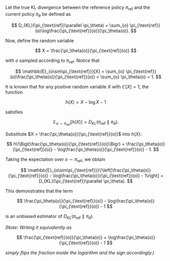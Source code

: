 Let the true KL divergence between the reference policy $\pi_{\text{ref}}$ and the current policy $\pi_\theta$ be defined as

$$
D_{KL}(\pi_{\text{ref}}\parallel \pi_\theta) = \sum_{o} \pi_{\text{ref}}(o)\log\frac{\pi_{\text{ref}}(o)}{\pi_\theta(o)}.
$$

Now, define the random variable

$$
X = \frac{\pi_\theta(o)}{\pi_{\text{ref}}(o)}
$$

with $o$ sampled according to $\pi_{\text{ref}}$. Notice that

$$
\mathbb{E}_{o\sim\pi_{\text{ref}}}[X] = \sum_{o} \pi_{\text{ref}}(o)\frac{\pi_\theta(o)}{\pi_{\text{ref}}(o)} = \sum_{o} \pi_\theta(o) = 1.
$$

It is known that for any positive random variable $X$ with $\mathbb{E}[X]=1$, the function

$$
h(X) = X - \log X - 1
$$

satisfies

$$
\mathbb{E}_{o\sim\pi_{\text{ref}}}\bigl[h(X)\bigr] = D_{KL}(\pi_{\text{ref}}\parallel \pi_\theta).
$$

Substitute $X = \frac{\pi_\theta(o)}{\pi_{\text{ref}}(o)}$ into $h(X)$:

$$
h\!\Bigl(\frac{\pi_\theta(o)}{\pi_{\text{ref}}(o)}\Bigr) = \frac{\pi_\theta(o)}{\pi_{\text{ref}}(o)} - \log\frac{\pi_\theta(o)}{\pi_{\text{ref}}(o)} - 1.
$$

Taking the expectation over $o \sim \pi_{\text{ref}}$, we obtain

$$
\mathbb{E}_{o\sim\pi_{\text{ref}}}\!\left[\frac{\pi_\theta(o)}{\pi_{\text{ref}}(o)} - \log\frac{\pi_\theta(o)}{\pi_{\text{ref}}(o)} - 1\right] = D_{KL}(\pi_{\text{ref}}\parallel \pi_\theta).
$$

This demonstrates that the term

$$
\frac{\pi_\theta(o)}{\pi_{\text{ref}}(o)} - \log\frac{\pi_\theta(o)}{\pi_{\text{ref}}(o)} - 1
$$

is an unbiased estimator of $D_{KL}(\pi_{\text{ref}}\parallel \pi_\theta)$.

*(Note: Writing it equivalently as*

$$
\frac{\pi_{\text{ref}}(o)}{\pi_\theta(o)} + \log\frac{\pi_\theta(o)}{\pi_{\text{ref}}(o)} - 1
$$

*simply flips the fraction inside the logarithm and the sign accordingly.)*

